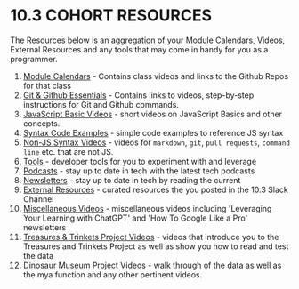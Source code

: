 # 10.3 COHORT RESOURCES

The Resources below is an aggregation of your Module Calendars, Videos, External Resources and any tools that may come in handy for you as a programmer.

1. [Module Calendars](module-calendars.md) - Contains class videos and links to the Github Repos for that class
1. [Git & Github Essentials](git-and-github.md) - Contains links to videos, step-by-step instructions for Git and Github commands.
1. [JavaScript Basic Videos](javascript-essentials.md) - short videos on JavaScript Basics and other concepts.
1. [Syntax Code Examples](syntax) - simple code examples to reference JS syntax
1. [Non-JS Syntax Videos](non-js-coding-syntax-videos.md) - videos for `markdown`, `git`, `pull requests`, `command line` etc. that are not JS.
1. [Tools](tools.md) - developer tools for you to experiment with and leverage
1. [Podcasts](podcasts.md) - stay up to date in tech with the latest tech podcasts
1. [Newsletters](newsletters.md) - stay up to date in tech by reading the current
1. [External Resources](external-resources.md) - curated resources the you posted in the 10.3 Slack Channel
1. [Miscellaneous Videos](miscellaneous-videos.md) - miscellaneous videos including 'Leveraging Your Learning with ChatGPT' and 'How To Google Like a Pro' newsletters
1. [Treasures & Trinkets Project Videos](treasures-trinkets-project.md) - videos that introduce you to the Treasures and Trinkets Project as well as show you how to read and test the data
1. [Dinosaur Museum Project Videos](dinosaur-museum-project.md) - walk through of the data as well as the mya function and any other pertinent videos.
